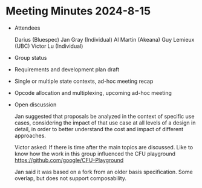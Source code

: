 # Meeting Minutes 2024-8-15

- Attendees

  Darius (Bluespec)
  Jan Gray (Individual)
  Al Martin (Akeana)
  Guy Lemieux (UBC)
  Victor Lu (Individual)

- Group status
- Requirements and development plan draft
- Single or multiple state contexts, ad-hoc meeting recap
- Opcode allocation and multiplexing, upcoming ad-hoc meeting
- Open discussion

  Jan suggested that proposals be analyzed in the context of specific
  use cases, considering the impact of that use case at all levels of
  a design in detail, in order to better understand the cost and
  impact of different approaches.

  Victor asked:
  If there is time after the main topics are discussed. Like to know
  how the work in this group influenced the CFU playground
  https://github.com/google/CFU-Playground

  Jan said it was based on a fork from an older basis specification.
  Some overlap, but does not support composability.
